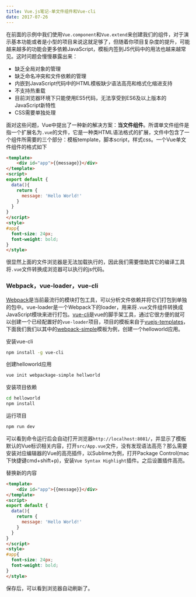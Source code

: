```yaml
---
title: Vue.js笔记-单文件组件和Vue-cli
date: 2017-07-26
---
```


在前面的示例中我们使用`Vue.component`和`Vue.extend`来创建我们的组件，对于演示基本功能或者是小型的项目来说这就足够了，但随着你项目复杂度的提升，可能越来越多的功能会更多依赖JavaScript，模板内签到JS代码中的用法也越来越常见。这时问题会慢慢暴露出来：

+ 缺乏全局对象的管理
+ 缺乏命名冲突和文件依赖的管理
+ 内嵌到JavaScript代码中的HTML模板缺少语法高亮和格式化缩进支持
+ 不支持热重载
+ 目前浏览器环境下只能使用ES5代码，无法享受到ES6及以上版本的JavaScript新特性
+ CSS需要单独处理

面对这些问题，Vue中提出了一种新的解决方案：**当文件组件**。所谓单文件组件是指一个扩展名为`.vue`的文件，它是一种类HTML语法格式的扩展，文件中包含了一个组件所需要的三个部分：模板template，脚本script，样式css。一个Vue单文件组件的格式如下

```html
<template>
    <div id="app">{{message}}</div>
</template>
<script>
export default {
  data(){
    return {
      message: 'Hello World!'
    }
  }
}
</script>
<style>
#app{
  font-size: 24px;
  font-weight: bold;
}
</style>
```

很显然上面的文件浏览器是无法加载执行的，因此我们需要借助其它的编译工具将`.vue`文件转换成浏览器可以执行的js代码。

### Webpack，vue-loader，vue-cli

[Webpack](https://webpack.js.org)是当前最流行的模块打包工具，可以分析文件依赖并将它们打包到单独的包中。vue-loader是一个Webpack下的loader，用来将`.vue`文件组件转换成JavaScript模块来进行打包。[vue-cli](https://github.com/vuejs/vue-cli)是vue的脚手架工具，通过它很方便的就可以创建一个已经配置好的`vue-loader`项目，项目的模板来自于[vuejs-templates](https://github.com/vuejs-templates)，下面我们我们以其中的[webpack-simple](https://github.com/vuejs-templates/webpack-simple)模板为例，创建一个helloworld应用。

安装vue-cli

```sh
npm install -g vue-cli
```

创建helloworld应用

```sh
vue init webpackage-simple hellworld
```

安装项目依赖

```sh
cd helloworld
npm install
```

运行项目

```sh
npm run dev
```
可以看到命令运行后会自动打开浏览器`http://localhost:8081/`，并显示了模板默认的Vue标识相关内容，打开`src/App.vue`文件，没有发现语法高亮？那么需要安装对应编辑器的Vue的高亮插件，以Sublime为例，打开Package Control(mac下快捷键cmd+shift+p)，安装`Vue Syntax Highlight`插件。之后设置插件高亮。

替换新的内容

```html
<template>
    <div id="app">{{message}}</div>
</template>
<script>
export default {
  data(){
    return {
      message: 'Hello World!'
    }
  }
}
</script>
<style>
#app{
  font-size: 24px;
  font-weight: bold;
}
</style>
```

保存后，可以看到浏览器自动刷新了。
